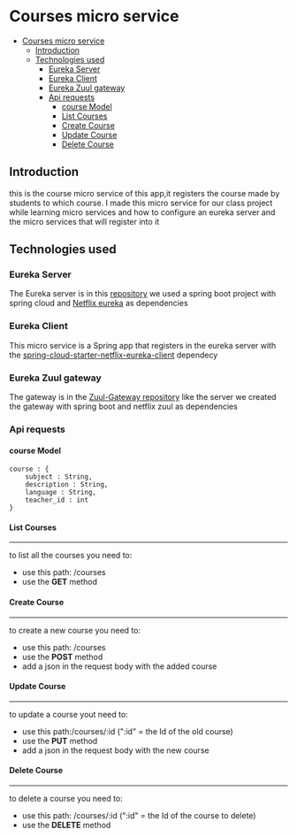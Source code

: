 # Courses micro service
- [Courses micro service](#courses-micro-service)
  - [Introduction](#introduction)
  - [Technologies used](#technologies-used)
    - [Eureka Server](#eureka-server)
    - [Eureka Client](#eureka-client)
    - [Eureka Zuul gateway](#eureka-zuul-gateway)
    - [Api requests](#api-requests)
      - [course Model](#course-model)
      - [List Courses](#list-courses)
      - [Create Course](#create-course)
      - [Update Course](#update-course)
      - [Delete Course](#delete-course)


## Introduction
this is the course micro service of this app,it registers the course made by students to which course. I made this micro service for our class project while learning micro services and how to configure an eureka server and the micro services that will register into it


## Technologies used
### Eureka Server
The Eureka server is in this [repository](https://github.com/JsNerds-E-learning/EurekaServer) we used a spring boot project with spring cloud and [Netflix eureka](https://github.com/Netflix/eureka) as dependencies
### Eureka Client
This micro service is a Spring app that registers in the eureka server with the [spring-cloud-starter-netflix-eureka-client](https://mvnrepository.com/artifact/org.springframework.cloud/spring-cloud-starter-netflix-eureka-client) dependecy 
### Eureka Zuul gateway
The gateway is in the [Zuul-Gateway repository](https://github.com/JsNerds-E-learning/Zuul-Gateway)
like the server we created the gateway with spring boot and netflix zuul as dependencies


### Api requests
#### course Model
    course : {
        subject : String,
        description : String,
        language : String,
        teacher_id : int
    }
#### List Courses
<hr>
to list all the courses you need to:
<ul>
    <li>use this path: /courses</li>
    <li>use the <strong>GET</strong>  method</li>
</ul>

#### Create Course 
<hr>  
to create a new course you need to:
<ul>
<li>use this path: /courses</li>
    <li>use the <strong>POST</strong>  method</li>
    <li>add a json in the request body with the added course</li>
</ul>

#### Update Course
<hr>
to update a course yout need to:
<ul>
    <li>use this path:/courses/:id (":id" = the Id of the old course)</li>
    <li>use the <strong>PUT</strong> method</li>
    <li>add a json in the request body with the new course</li>
</ul>

#### Delete Course
<hr>
to delete a course you need to: 
<ul>
    <li>use this path: /courses/:id (":id" = the Id of the course to delete)</li>
    <li>use the <strong>DELETE</strong>  method</li>
</ul>